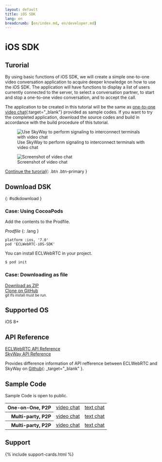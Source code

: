 ```yaml
---
layout: default
title: iOS SDK
lang: en
breadcrumb: [en/index.md, en/developer.md]
---
```


# iOS SDK

## Turorial

By using basic functions of iOS SDK, we will create a simple one-to-one video conversation application to acquire deeper knowledge on how to use the iOS SDK.
The application will have functions to display a list of users currently connected to the server, to select a conversation partner, to start and stop a one-to-one video conversation, and to accept the call.

The application to be created in this tutorial will be the same as [one-to-one video chat](){:target="_blank"} provided as sample codes.
If you want to try the completed application, download the source codes and build in accordance with the build procedure of this tutorial.


<figure class="figure">
  <img src="https://github.com/skyway/webrtc-handson-native/wiki/img/hands-on-summary.png" class="figure-img img-fluid rounded" alt="Use SkyWay to perform signaling to interconnect terminals with video chat">
  <figcaption class="figure-caption">Use SkyWay to perform signaling to interconnect terminals with video chat</figcaption>
</figure>

<figure class="figure">
  <img src="https://github.com/skyway/webrtc-handson-native/wiki/img/video-chat.png" class="figure-img img-fluid rounded" alt="Screenshot of video chat">
  <figcaption class="figure-caption">Screenshot of video chat</figcaption>
</figure>

[Continue the turorial](./ios-tutorial.html){: .btn .btn-primary }

## Download DSK
{: #sdkdownload }

### Case: Using CocoaPods

Add the contents to the Prodfile.

*Prodfile*
{: .lang }

```
platform :ios, '7.0'
pod 'ECLWebRTC-iOS-SDK'
```

You can install ECLWebRTC in your project.

```sh
$ pod init
```

### Case: Downloading as file

<div class="d-sm-flex">
  <div class="pr-1 pb-2">
    <a href="https://s3-ap-northeast-1.amazonaws.com/skyway-sdk-production/skyway-ios-sdk.zip" class="btn btn-primary">Download as ZIP</a>
  </div>
  <div>
    <a href="https://github.com/nttcom/ECLWebRTC-iOS-SDK" class="btn btn-outline-primary" target="_blank">Clone on GitHub</a><br>
    <small>git lfs install must be run.</small>
  </div>
</div>

## Supported OS

iOS 8+

## API Reference

<div class="d-sm-flex">
  <div class="pr-1 pb-2">
    <a href="./ios-reference/" class="btn btn-primary">ECLWebRTC API Reference</a>
  </div>
  <div class="pb-3">
    <a href="http://nttcom.github.io/skyway/docs/#iOS" class="btn btn-outline-primary" target="_blank">SkyWay API Reference</a><br>
  </div>
</div>

Provides difference information of API refference between ECLWebRTC and SkyWay on [Github](https://github.com/nttcom/skyway-sdk-migration-docs/blob/master/android_sdk_next_version_api_diff.md){: _target="_blank" }.

## Sample Code

Sample Code is open to public.

<div class="row">
  <div class="col-md-9 col-lg-7 col-xl-6">
    <table class="table">
      <tbody align="right">
        <tr>
          <th scope="row">One-on-One, P2P</th>
          <td><a href="#">video chat</a></td>
          <td><a href="#">text chat</a></td>
        </tr>
        <tr>
          <th scope="row">Multi-party, P2P</th>
          <td><a href="#">video chat</a></td>
          <td><a href="#">text chat</a></td>
        </tr>
        <tr>
          <th scope="row">Multi-party, P2P</th>
          <td><a href="#">video chat</a></td>
          <td><a href="#">text chat</a></td>
        </tr>
      </tbody>
    </table>
  </div>
</div>

## Support

{% include support-cards.html %}
